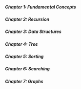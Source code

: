##### Chapter 1: Fundamental Concepts
##### Chapter 2: Recursion
##### Chapter 3: Data Structures
##### Chapter 4: Tree
##### Chapter 5: Sorting
##### Chapter 6: Searching
##### Chapter 7: Graphs 
